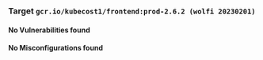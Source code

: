 
<h3>Target <code>gcr.io/kubecost1/frontend:prod-2.6.2 (wolfi 20230201)</code></h3>
<h4>No Vulnerabilities found</h4>
<h4>No Misconfigurations found</h4>
